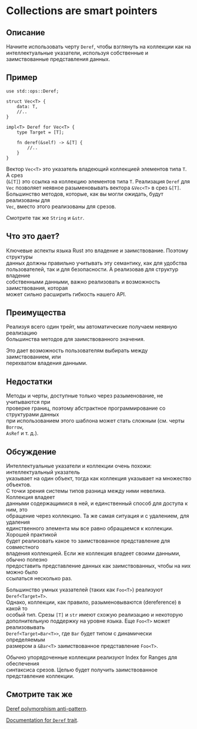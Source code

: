 # Collections are smart pointers

## Описание

Начните использовать черту `Deref`, чтобы взглянуть на коллекции как на  
интеллектуальные указатели, используя собственные и заимствованные представления данных.

## Пример

```rust,ignore
use std::ops::Deref;

struct Vec<T> {
    data: T,
    //..
}

impl<T> Deref for Vec<T> {
    type Target = [T];

    fn deref(&self) -> &[T] {
        //..
    }
}
```

Вектор `Vec<T>` это указатель владеющий коллекцией элементов типа `T`. А срез  
(`&[T]`) это ссылка на коллекцию элементов типа `T`. Реализация `Deref` для  
`Vec` позволяет неявное разыменовывать вектора `&Vec<T>` в срез `&[T]`.  
Большинство методов, которые, как вы могли ожидать, будут реализованы для  
`Vec`, вместо этого реализованы для срезов.

Смотрите так же `String` и `&str`.

## Что это дает?

Ключевые аспекты языка Rust это владение и заимствование. Поэтому структуры  
данных должны правильно учитывать эту семантику, как для удобства  
пользователей, так и для безопасности. А реализовав для структур владение    
собственными данными, важно реализовать и возможность заимствования, которая  
может сильно расширить гибкость нашего API.

## Преимущества

Реализуя всего один трейт, мы автоматические получаем неявную реализацию  
большинства методов для заимствованного значения.

Это дает возможность пользователям выбирать между заимствованием, или  
перехватом владения данными.

## Недостатки

Методы и черты, доступные только через разыменование, не учитываются при  
проверке границ, поэтому абстрактное программирование со структурами данных  
при использованием этого шаблона может стать сложным (см. черты `Borrow`,  
`AsRef` и т. д.).

## Обсуждение

Интеллектуальные указатели и коллекции очень похожи: интеллектуальный указатель  
указывает на один объект, тогда как коллекция указывает на множество объектов.  
С точки зрения системы типов разница между ними невелика. Коллекция владеет  
данными содержащимися в ней, и единственный способ для доступа к ним, это  
обращение через коллекцию. Та же самая ситуация и с удалением, для удаления  
единственного элемента мы все равно обращаемся к коллекции. Хорошей практикой  
будет реализовать какое то заимствованное представление для совместного  
владения коллекцией. Если же коллекция владеет своими данными, обычно полезно  
предоставить представление данных как заимствованных, чтобы на них можно было  
ссылаться несколько раз.

Большинство умных указателей (таких как `Foo<T>`) реализуют `Deref<Target=T>`.  
Однако, коллекции, как правило, разыменовываются (dereference) в какой то  
особый тип. Срезы `[T]` и `str` имеют схожую реализацию и некоторую  
дополнительную поддержку на уровне языка. Еще `Foo<T>` может реализовывать  
`Deref<Target=Bar<T>>`, где `Bar` будет типом с динамически определяемым  
размером а `&Bar<T>` заимствованное представление `Foo<T>`.

Обычно упорядоченные коллекции реализуют Index for Ranges для обеспечения  
синтаксиса срезов. Целью будет получить заимствованное представление коллекции.

## Смотрите так же

[Deref polymorphism anti-pattern](../anti_patterns/deref.md).

[Documentation for `Deref` trait](https://doc.rust-lang.org/std/ops/trait.Deref.html).
